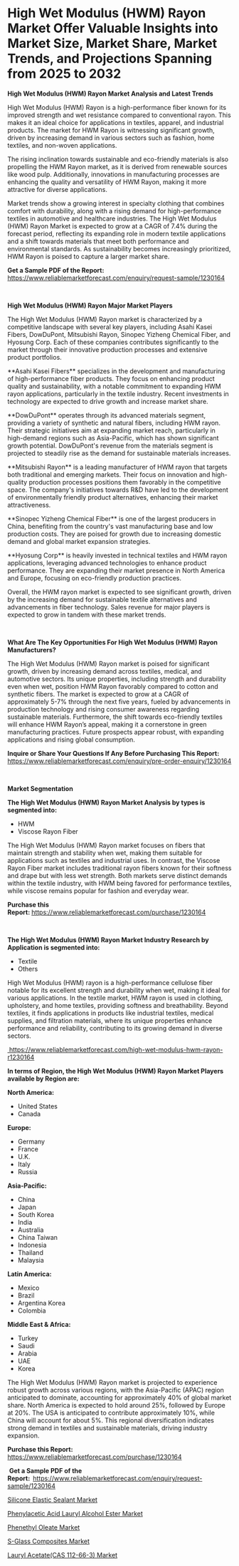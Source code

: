 <p><h1>High Wet Modulus (HWM) Rayon Market Offer Valuable Insights into Market Size, Market Share, Market Trends, and Projections Spanning from 2025 to 2032</h1></p><p><strong>High Wet Modulus (HWM) Rayon Market Analysis and Latest Trends</strong></p>
<p><p>High Wet Modulus (HWM) Rayon is a high-performance fiber known for its improved strength and wet resistance compared to conventional rayon. This makes it an ideal choice for applications in textiles, apparel, and industrial products. The market for HWM Rayon is witnessing significant growth, driven by increasing demand in various sectors such as fashion, home textiles, and non-woven applications. </p><p>The rising inclination towards sustainable and eco-friendly materials is also propelling the HWM Rayon market, as it is derived from renewable sources like wood pulp. Additionally, innovations in manufacturing processes are enhancing the quality and versatility of HWM Rayon, making it more attractive for diverse applications. </p><p>Market trends show a growing interest in specialty clothing that combines comfort with durability, along with a rising demand for high-performance textiles in automotive and healthcare industries. The High Wet Modulus (HWM) Rayon Market is expected to grow at a CAGR of 7.4% during the forecast period, reflecting its expanding role in modern textile applications and a shift towards materials that meet both performance and environmental standards. As sustainability becomes increasingly prioritized, HWM Rayon is poised to capture a larger market share.</p></p>
<p><strong>Get a Sample PDF of the Report:&nbsp;</strong> <a href="https://www.reliablemarketforecast.com/enquiry/request-sample/1230164?utm_campaign=1108&utm_medium=2&utm_source=Github&utm_content=ia&utm_term=03042025&utm_id=high-wet-modulus-hwm-rayon">https://www.reliablemarketforecast.com/enquiry/request-sample/1230164</a></p>
<p>&nbsp;</p>
<p><strong>High Wet Modulus (HWM) Rayon Major Market Players</strong></p>
<p><p>The High Wet Modulus (HWM) Rayon market is characterized by a competitive landscape with several key players, including Asahi Kasei Fibers, DowDuPont, Mitsubishi Rayon, Sinopec Yizheng Chemical Fiber, and Hyosung Corp. Each of these companies contributes significantly to the market through their innovative production processes and extensive product portfolios.</p><p>**Asahi Kasei Fibers** specializes in the development and manufacturing of high-performance fiber products. They focus on enhancing product quality and sustainability, with a notable commitment to expanding HWM rayon applications, particularly in the textile industry. Recent investments in technology are expected to drive growth and increase market share.</p><p>**DowDuPont** operates through its advanced materials segment, providing a variety of synthetic and natural fibers, including HWM rayon. Their strategic initiatives aim at expanding market reach, particularly in high-demand regions such as Asia-Pacific, which has shown significant growth potential. DowDuPont's revenue from the materials segment is projected to steadily rise as the demand for sustainable materials increases.</p><p>**Mitsubishi Rayon** is a leading manufacturer of HWM rayon that targets both traditional and emerging markets. Their focus on innovation and high-quality production processes positions them favorably in the competitive space. The company's initiatives towards R&D have led to the development of environmentally friendly product alternatives, enhancing their market attractiveness.</p><p>**Sinopec Yizheng Chemical Fiber** is one of the largest producers in China, benefiting from the country's vast manufacturing base and low production costs. They are poised for growth due to increasing domestic demand and global market expansion strategies.</p><p>**Hyosung Corp** is heavily invested in technical textiles and HWM rayon applications, leveraging advanced technologies to enhance product performance. They are expanding their market presence in North America and Europe, focusing on eco-friendly production practices.</p><p>Overall, the HWM rayon market is expected to see significant growth, driven by the increasing demand for sustainable textile alternatives and advancements in fiber technology. Sales revenue for major players is expected to grow in tandem with these market trends.</p></p>
<p>&nbsp;</p>
<p><strong>What Are The Key Opportunities For High Wet Modulus (HWM) Rayon Manufacturers?</strong></p>
<p><p>The High Wet Modulus (HWM) Rayon market is poised for significant growth, driven by increasing demand across textiles, medical, and automotive sectors. Its unique properties, including strength and durability even when wet, position HWM Rayon favorably compared to cotton and synthetic fibers. The market is expected to grow at a CAGR of approximately 5-7% through the next five years, fueled by advancements in production technology and rising consumer awareness regarding sustainable materials. Furthermore, the shift towards eco-friendly textiles will enhance HWM Rayon’s appeal, making it a cornerstone in green manufacturing practices. Future prospects appear robust, with expanding applications and rising global consumption.</p></p>
<p><strong>Inquire or Share Your Questions If Any Before Purchasing This Report:</strong> <a href="https://www.reliablemarketforecast.com/enquiry/pre-order-enquiry/1230164?utm_campaign=1108&utm_medium=2&utm_source=Github&utm_content=ia&utm_term=03042025&utm_id=high-wet-modulus-hwm-rayon">https://www.reliablemarketforecast.com/enquiry/pre-order-enquiry/1230164</a></p>
<p>&nbsp;</p>
<p><strong>Market Segmentation</strong></p>
<p><strong>The High Wet Modulus (HWM) Rayon Market Analysis by types is segmented into:</strong></p>
<p><ul><li>HWM</li><li>Viscose Rayon Fiber</li></ul></p>
<p><p>The High Wet Modulus (HWM) Rayon market focuses on fibers that maintain strength and stability when wet, making them suitable for applications such as textiles and industrial uses. In contrast, the Viscose Rayon Fiber market includes traditional rayon fibers known for their softness and drape but with less wet strength. Both markets serve distinct demands within the textile industry, with HWM being favored for performance textiles, while viscose remains popular for fashion and everyday wear.</p></p>
<p><strong>Purchase this Report:&nbsp;</strong><a href="https://www.reliablemarketforecast.com/purchase/1230164?utm_campaign=1108&utm_medium=2&utm_source=Github&utm_content=ia&utm_term=03042025&utm_id=high-wet-modulus-hwm-rayon">https://www.reliablemarketforecast.com/purchase/1230164</a></p>
<p>&nbsp;</p>
<p><strong>The High Wet Modulus (HWM) Rayon Market Industry Research by Application is segmented into:</strong></p>
<p><ul><li>Textile</li><li>Others</li></ul></p>
<p><p>High Wet Modulus (HWM) rayon is a high-performance cellulose fiber notable for its excellent strength and durability when wet, making it ideal for various applications. In the textile market, HWM rayon is used in clothing, upholstery, and home textiles, providing softness and breathability. Beyond textiles, it finds applications in products like industrial textiles, medical supplies, and filtration materials, where its unique properties enhance performance and reliability, contributing to its growing demand in diverse sectors.</p></p>
<p><a href="https://www.reliablemarketforecast.com/high-wet-modulus-hwm-rayon-r1230164?utm_campaign=1108&utm_medium=2&utm_source=Github&utm_content=ia&utm_term=03042025&utm_id=high-wet-modulus-hwm-rayon">&nbsp;https://www.reliablemarketforecast.com/high-wet-modulus-hwm-rayon-r1230164</a></p>
<p><strong>In terms of Region, the High Wet Modulus (HWM) Rayon Market Players available by Region are:</strong></p>
<p>
    <p> <strong> North America: </strong>
        <ul>
            <li>United States</li>
            <li>Canada</li>
        </ul>
        </p> 
    <p> <strong> Europe: </strong>
        <ul>
            <li>Germany</li>
            <li>France</li>
            <li>U.K.</li>
            <li>Italy</li>
            <li>Russia</li>
        </ul>
        </p> 
    <p> <strong> Asia-Pacific: </strong>
        <ul>
            <li>China</li>
            <li>Japan</li>
            <li>South Korea</li>
            <li>India</li>
            <li>Australia</li>
            <li>China Taiwan</li>
            <li>Indonesia</li>
            <li>Thailand</li>
            <li>Malaysia</li>
        </ul>
        </p> 
    <p> <strong> Latin America: </strong>
        <ul>
            <li>Mexico</li>
            <li>Brazil</li>
            <li>Argentina Korea</li>
            <li>Colombia</li>
        </ul>
        </p> 
    <p> <strong> Middle East & Africa: </strong>
        <ul>
            <li>Turkey</li>
            <li>Saudi</li>
            <li>Arabia</li>
            <li>UAE</li>
            <li>Korea</li>
        </ul>
    </p>
    </p>
<p><p>The High Wet Modulus (HWM) Rayon market is projected to experience robust growth across various regions, with the Asia-Pacific (APAC) region anticipated to dominate, accounting for approximately 40% of global market share. North America is expected to hold around 25%, followed by Europe at 20%. The USA is anticipated to contribute approximately 10%, while China will account for about 5%. This regional diversification indicates strong demand in textiles and sustainable materials, driving industry expansion.</p></p>
<p><strong>Purchase this Report: </strong><a href="https://www.reliablemarketforecast.com/purchase/1230164?utm_campaign=1108&utm_medium=2&utm_source=Github&utm_content=ia&utm_term=03042025&utm_id=high-wet-modulus-hwm-rayon">https://www.reliablemarketforecast.com/purchase/1230164</a></p>
<p>&nbsp;<strong>Get a Sample PDF of the Report:&nbsp;&nbsp;</strong><a href="https://www.reliablemarketforecast.com/enquiry/request-sample/1230164?utm_campaign=1108&utm_medium=2&utm_source=Github&utm_content=ia&utm_term=03042025&utm_id=high-wet-modulus-hwm-rayon">https://www.reliablemarketforecast.com/enquiry/request-sample/1230164</a></p>
<p><strong></strong></p>
<p><p><a href="https://github.com/hoppeellia6b/Market-Research-Report-List-1/blob/main/silicone-elastic-sealant-market.md?utm_campaign=1108&utm_medium=2&utm_source=Github&utm_content=ia&utm_term=03042025&utm_id=high-wet-modulus-hwm-rayon">Silicone Elastic Sealant Market</a></p><p><a href="https://github.com/winjelequegt/Market-Research-Report-List-1/blob/main/phenylacetic-acid-lauryl-alcohol-ester-market.md?utm_campaign=1108&utm_medium=2&utm_source=Github&utm_content=ia&utm_term=03042025&utm_id=high-wet-modulus-hwm-rayon">Phenylacetic Acid Lauryl Alcohol Ester Market</a></p><p><a href="https://github.com/fontshatintj/Market-Research-Report-List-1/blob/main/phenethyl-oleate-market.md?utm_campaign=1108&utm_medium=2&utm_source=Github&utm_content=ia&utm_term=03042025&utm_id=high-wet-modulus-hwm-rayon">Phenethyl Oleate Market</a></p><p><a href="https://github.com/nedzazollo74/Market-Research-Report-List-1/blob/main/s-glass-composites-market.md?utm_campaign=1108&utm_medium=2&utm_source=Github&utm_content=ia&utm_term=03042025&utm_id=high-wet-modulus-hwm-rayon">S-Glass Composites Market</a></p><p><a href="https://github.com/bredevasil2q/Market-Research-Report-List-1/blob/main/lauryl-acetatecas-112-66-3-market.md?utm_campaign=1108&utm_medium=2&utm_source=Github&utm_content=ia&utm_term=03042025&utm_id=high-wet-modulus-hwm-rayon">Lauryl Acetate(CAS 112-66-3) Market</a></p></p>